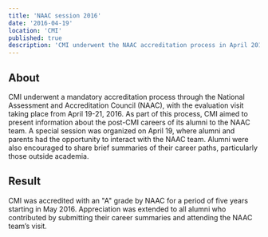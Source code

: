 ```yaml
---
title: 'NAAC session 2016'
date: '2016-04-19'
location: 'CMI'
published: true
description: 'CMI underwent the NAAC accreditation process in April 2016, gathering alumni career information and hosting an interaction session with the NAAC team.'
---
```


## About

CMI underwent a mandatory accreditation process through the National Assessment and Accreditation Council (NAAC), with the evaluation visit taking place from April 19-21, 2016. As part of this process, CMI aimed to present information about the post-CMI careers of its alumni to the NAAC team. A special session was organized on April 19, where alumni and parents had the opportunity to interact with the NAAC team. Alumni were also encouraged to share brief summaries of their career paths, particularly those outside academia.

## Result

CMI was accredited with an "A" grade by NAAC for a period of five years starting in May 2016. Appreciation was extended to all alumni who contributed by submitting their career summaries and attending the NAAC team’s visit.
